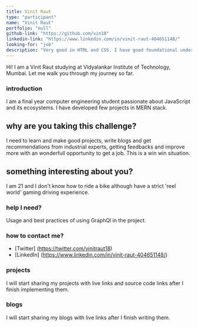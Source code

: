 ```yaml
---
title: Vinit Raut
type: "participant"
name: "Vinit Raut"
portfolio: "null"
github-link: "https://github.com/vin18"
linkedin-link: "https://www.linkedin.com/in/vinit-raut-404651148/"
looking-for: "job"
description: "Very good in HTML and CSS. I have good foundational understanding of React and Node.js. I have developed small projects using these stacks."
---
```


Hi! I am a Vinit Raut studying at Vidyalankar Institute of Technology, Mumbai. Let me walk you through my journey so far.

### introduction

I am a final year computer engineering student passionate about JavaScript and its ecosystems. I have developed few projects in MERN stack.

## why are you taking this challenge?

I need to learn and make good projects, write blogs and get recommendations from industrial experts, getting feedbacks and improve more with an wonderfull opportunity to get a job. This is a win win situation.

## something interesting about you?

I am 21 and I don't know how to ride a bike although have a strict 'reel world' gaming driving experience.

### help I need?

Usage and best practices of using GraphQl in the project. 

### how to contact me?

- [Twitter] (https://twitter.com/vinitraut18)
- [LinkedIn] (https://www.linkedin.com/in/vinit-raut-404651148/)

### projects

I will start sharing my projects with live links and source code links after I finish implementing them.

### blogs

I will start sharing my blogs with live links after I finish writing them.

